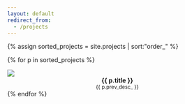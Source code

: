 ```yaml
---
layout: default
redirect_from:
  - /projects
---
```


{% assign sorted_projects = site.projects | sort:"order_" %}

{% for p in sorted_projects %}
  <div class="project-preview">
    <a href="{{ p.url }}"><img class="index-img" src="{{ site.url }}{{ p.prev_img_ }}"></a>
    <center>
      <strong>{{ p.title }}</strong>
      <br>
      <small class="prev-desc">{{ p.prev_desc_ }}</small>
    </center>
  </div>
{% endfor %}
